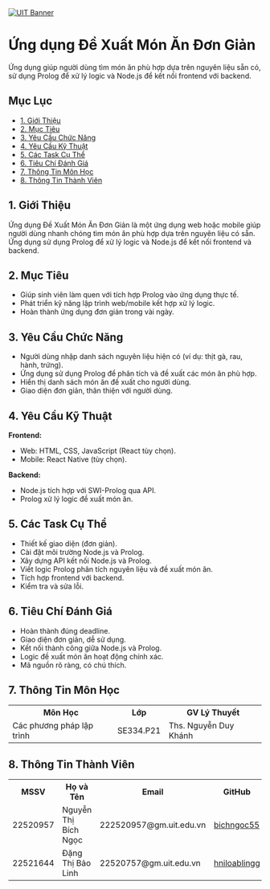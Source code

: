 <div>
        <a href="https://www.uit.edu.vn/" title="Trường Đại học Công nghệ Thông tin" target="_blank">
            <img src="https://www.uit.edu.vn/sites/vi/files/banner_uit_15.png" alt="UIT Banner">
        </a>
    </div>
    <h1>Ứng dụng Đề Xuất Món Ăn Đơn Giản</h1>
    <p>Ứng dụng giúp người dùng tìm món ăn phù hợp dựa trên nguyên liệu sẵn có, sử dụng Prolog để xử lý logic và Node.js để kết nối frontend với backend.</p>
    <div class="table-of-contents">
        <h2>Mục Lục</h2>
        <ul>
            <li><a href="#intro">1. Giới Thiệu</a></li>
            <li><a href="#goals">2. Mục Tiêu</a></li>
            <li><a href="#features">3. Yêu Cầu Chức Năng</a></li>
            <li><a href="#tech">4. Yêu Cầu Kỹ Thuật</a></li>
            <li><a href="#tasks">5. Các Task Cụ Thể</a></li>
            <li><a href="#criteria">6. Tiêu Chí Đánh Giá</a></li>
            <li><a href="#course-info">7. Thông Tin Môn Học</a></li>
            <li><a href="#team">8. Thông Tin Thành Viên</a></li>
        </ul>
    </div>
    <section id="intro">
        <h2>1. Giới Thiệu</h2>
        <p>Ứng dụng Đề Xuất Món Ăn Đơn Giản là một ứng dụng web hoặc mobile giúp người dùng nhanh chóng tìm món ăn phù hợp dựa trên nguyên liệu có sẵn. Ứng dụng sử dụng Prolog để xử lý logic và Node.js để kết nối frontend và backend.</p>
    </section>
    <section id="goals">
        <h2>2. Mục Tiêu</h2>
        <ul>
            <li>Giúp sinh viên làm quen với tích hợp Prolog vào ứng dụng thực tế.</li>
            <li>Phát triển kỹ năng lập trình web/mobile kết hợp xử lý logic.</li>
            <li>Hoàn thành ứng dụng đơn giản trong vài ngày.</li>
        </ul>
    </section>
    <section id="features">
        <h2>3. Yêu Cầu Chức Năng</h2>
        <ul>
            <li>Người dùng nhập danh sách nguyên liệu hiện có (ví dụ: thịt gà, rau, hành, trứng).</li>
            <li>Ứng dụng sử dụng Prolog để phân tích và đề xuất các món ăn phù hợp.</li>
            <li>Hiển thị danh sách món ăn đề xuất cho người dùng.</li>
            <li>Giao diện đơn giản, thân thiện với người dùng.</li>
        </ul>
    </section>
    <section id="tech">
        <h2>4. Yêu Cầu Kỹ Thuật</h2>
        <p><strong>Frontend:</strong></p>
        <ul>
            <li>Web: HTML, CSS, JavaScript (React tùy chọn).</li>
            <li>Mobile: React Native (tùy chọn).</li>
        </ul>
        <p><strong>Backend:</strong></p>
        <ul>
            <li>Node.js tích hợp với SWI-Prolog qua API.</li>
            <li>Prolog xử lý logic đề xuất món ăn.</li>
        </ul>
    </section>
    <section id="tasks">
        <h2>5. Các Task Cụ Thể</h2>
        <ul>
            <li>Thiết kế giao diện (đơn giản).</li>
            <li>Cài đặt môi trường Node.js và Prolog.</li>
            <li>Xây dựng API kết nối Node.js và Prolog.</li>
            <li>Viết logic Prolog phân tích nguyên liệu và đề xuất món ăn.</li>
            <li>Tích hợp frontend với backend.</li>
            <li>Kiểm tra và sửa lỗi.</li>
        </ul>
    </section>
    <section id="criteria">
        <h2>6. Tiêu Chí Đánh Giá</h2>
        <ul>
            <li>Hoàn thành đúng deadline.</li>
            <li>Giao diện đơn giản, dễ sử dụng.</li>
            <li>Kết nối thành công giữa Node.js và Prolog.</li>
            <li>Logic đề xuất món ăn hoạt động chính xác.</li>
            <li>Mã nguồn rõ ràng, có chú thích.</li>
        </ul>
    </section>
    <section id="course-info">
        <h2>7. Thông Tin Môn Học</h2>
        <table>
            <tr>
                <th>Môn Học</th>
                <th>Lớp</th>
                <th>GV Lý Thuyết</th>
            </tr>
            <tr>
                <td>Các phương pháp lập trình</td>
                <td>SE334.P21</td>
                <td>Ths. Nguyễn Duy Khánh</td>
            </tr>
        </table>
    </section>
    <section id="team">
        <h2>8. Thông Tin Thành Viên</h2>
        <table>
            <tr>
                <th>MSSV</th>
                <th>Họ và Tên</th>
                <th>Email</th>
                <th>GitHub</th>
            </tr>
            <tr>
                <td>22520957</td>
                <td>Nguyễn Thị Bích Ngọc</td>
                <td>222520957@gm.uit.edu.vn</td>
                <td><a href="https://github.com/bichngoc55" target="_blank">bichngoc55</a></td>
            </tr>
            <tr>
                <td>22521644</td>
                <td>Đặng Thị Bảo Linh</td>
                <td>22520757@gm.uit.edu.vn</td>
                <td><a href="https://github.com/hniloablingg" target="_blank">hniloablingg</a></td>
            </tr>
        </table>
    </section>
